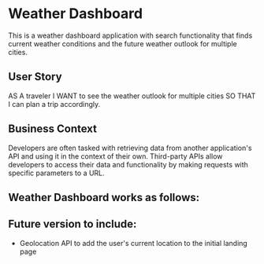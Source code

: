 # Weather Dashboard

This is a weather dashboard application with search functionality that finds current weather conditions and the future weather outlook for multiple cities. 

## User Story

AS A traveler I WANT to see the weather outlook for multiple cities SO THAT I can plan a trip accordingly.

## Business Context
Developers are often tasked with retrieving data from another application's API and using it in the context of their own. Third-party APIs allow developers to access their data and functionality by making requests with specific parameters to a URL. 

## Weather Dashboard works as follows:
<!-- 
User can search for weather reports by city using the openweathermap API.
* Use the OpenWeather API to retrieve weather data for cities. 

* Use AJAX to hook into the API to retrieve data in JSON format.

* App will run in the browser and feature dynamically updated HTML and CSS powered by jQuery.

Application uses icons to represent weather conditions.

After searching for a city, the following information is displayed:
    Current temperature
    Current humidity
    Windspeed
    UV index
    5 day forecast
* Display the following under current weather conditions:
    - City
    - Date
    - Icon image (visual representation of weather conditions)
    - Temperature
    - Humidity
    - Wind speed
    - UV index

* Include a 5-Day Forecast below the current weather conditions. Each day for the 5-Day Forecast should display the following:
    - Date
    - Icon image (visual representation of weather conditions)
    - Temperature
    - Humidity

Application stores previously searched for cities in localstorage and displays them to the user.
Application loads last searched city forecast on page load.
* Include a search history so that users can access their past search terms. Clicking on the city name should perform a new search that returns current and future conditions for that city.


Hints

-Create multiple functions within your application to handle the different parts of the dashboard:
    - Current conditions
    - 5-Day Forecast
    - Search history
    - UV index

Make more than one AJAX call.

Hardcode some of the parameters in the API's URL. User input will determine some of the other parameters.

Use localStorage to store any persistent data. -->

## Future version to include:

* Geolocation API to add the user's current location to the initial landing page